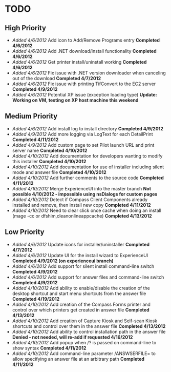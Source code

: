 TODO
====

## High Priority

* *Added 4/6/2012* Add icon to Add/Remove Programs entry **Completed 4/6/2012**
* *Added 4/6/2012* Add .NET download/install functionality **Completed 4/6/2012**
* *Added 4/6/2012* Get printer install/uninstall working **Completed 4/6/2012**
* *Added 4/6/2012* Fix issue with .NET version downloader when canceling out of the download **Completed 4/7/2012**
* *Added 4/6/2012* Fix issue with printing TifConvert to the EC2 server **Completed 4/9/2012**
* *Added 4/6/2012* Potential XP issue (exception loading type) **Update: Working on VM, testing on XP host machine this weekend**

## Medium Priority

* *Added 4/6/2012* Add install log to install directory **Completed 4/9/2012**
* *Added 4/9/2012* Add more logging via LogText for each DetailPrint **Completed 4/11/2012**
* *Added 4/9/2012* Add custom page to set Pilot launch URL and print server name **Completed 4/10/2012**
* *Added 4/10/2012* Add documentation for developers wanting to modify this installer **Completed 4/10/2012**
* *Added 4/10/2012* Add documentation for use of installer including silent mode and answer file **Completed 4/10/2012**
* *Added 4/10/2012* Add further comments to the source code **Completed 4/11/2012**
* *Added 4/10/2012* Merge ExperienceUI into the master branch **Not possible 4/10/2012 - impossible using nsDialogs for custom pages**
* *Added 4/10/2012* Detect if Compass Client Components already installed and remove, then install new copy **Completed 4/11/2012**
* *Added 4/10/2012* Need to clear click once cache when doing an install (mage -cc or dfshim,cleanonlineappcache) **Completed 4/13/2012**

## Low Priority

* *Added 4/6/2012* Update icons for installer/uninstaller **Completed 4/7/2012**
* *Added 4/6/2012* Update UI for the install wizard to ExperienceUI **Completed 4/9/2012 (on experienceui branch)**
* *Added 4/6/2012* Add support for silent install command-line switch **Completed 4/9/2012**
* *Added 4/6/2012* Add support for answer files and command-line switch **Completed 4/9/2012**
* *Added 4/10/2012* Add ability to enable/disable the creation of the desktop shortcut and start menu shortcuts from the answer file **Completed 4/19/2012**
* *Added 4/10/2012* Add creation of the Compass Forms printer and control over which printers get created in answer file **Completed 4/13/2012**
* *Added 4/10/2012* Add creation of Capture Kiosk and Self-scan Kiosk shortcuts and control over them in the answer file **Completed 4/13/2012**
* *Added 4/10/2012* Add ability to control installation path in the answer file **Denied - not needed, will re-add if requested 4/16/2012**
* *Added 4/10/2012* Add popup when /? is passed on command-line to show syntax **Completed 4/11/2012**
* *Added 4/10/2012* Add command-line parameter /ANSWSERFILE= to allow specifying an answer file at an arbitrary path **Completed 4/11/2012**
